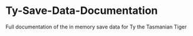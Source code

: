 # Ty-Save-Data-Documentation
Full documentation of the in memory save data for Ty the Tasmanian Tiger
